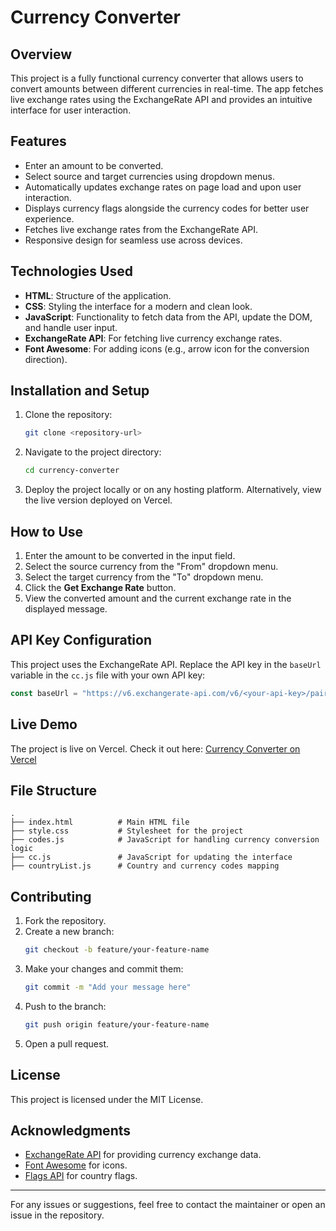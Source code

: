 # Currency Converter

## Overview
This project is a fully functional currency converter that allows users to convert amounts between different currencies in real-time. The app fetches live exchange rates using the ExchangeRate API and provides an intuitive interface for user interaction.

## Features
- Enter an amount to be converted.
- Select source and target currencies using dropdown menus.
- Automatically updates exchange rates on page load and upon user interaction.
- Displays currency flags alongside the currency codes for better user experience.
- Fetches live exchange rates from the ExchangeRate API.
- Responsive design for seamless use across devices.

## Technologies Used
- **HTML**: Structure of the application.
- **CSS**: Styling the interface for a modern and clean look.
- **JavaScript**: Functionality to fetch data from the API, update the DOM, and handle user input.
- **ExchangeRate API**: For fetching live currency exchange rates.
- **Font Awesome**: For adding icons (e.g., arrow icon for the conversion direction).

## Installation and Setup
1. Clone the repository:
   ```bash
   git clone <repository-url>
   ```

2. Navigate to the project directory:
   ```bash
   cd currency-converter
   ```

3. Deploy the project locally or on any hosting platform. Alternatively, view the live version deployed on Vercel.

## How to Use
1. Enter the amount to be converted in the input field.
2. Select the source currency from the "From" dropdown menu.
3. Select the target currency from the "To" dropdown menu.
4. Click the **Get Exchange Rate** button.
5. View the converted amount and the current exchange rate in the displayed message.

## API Key Configuration
This project uses the ExchangeRate API. Replace the API key in the `baseUrl` variable in the `cc.js` file with your own API key:
```javascript
const baseUrl = "https://v6.exchangerate-api.com/v6/<your-api-key>/pair/";
```

## Live Demo
The project is live on Vercel. Check it out here:
[Currency Converter on Vercel]([currency-convertor-js-psi.vercel.app](https://currency-convertor-js-psi.vercel.app/))

## File Structure
```
.
├── index.html          # Main HTML file
├── style.css           # Stylesheet for the project
├── codes.js            # JavaScript for handling currency conversion logic
├── cc.js               # JavaScript for updating the interface
├── countryList.js      # Country and currency codes mapping
```

## Contributing
1. Fork the repository.
2. Create a new branch:
   ```bash
   git checkout -b feature/your-feature-name
   ```
3. Make your changes and commit them:
   ```bash
   git commit -m "Add your message here"
   ```
4. Push to the branch:
   ```bash
   git push origin feature/your-feature-name
   ```
5. Open a pull request.

## License
This project is licensed under the MIT License.

## Acknowledgments
- [ExchangeRate API](https://www.exchangerate-api.com/) for providing currency exchange data.
- [Font Awesome](https://fontawesome.com/) for icons.
- [Flags API](https://flagsapi.com/) for country flags.

---
For any issues or suggestions, feel free to contact the maintainer or open an issue in the repository.
```